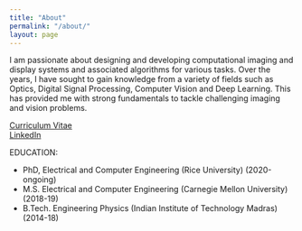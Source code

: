 ```yaml
---
title: "About"
permalink: "/about/"
layout: page
---
```


I am passionate about designing and developing computational imaging and display systems and associated algorithms for various tasks. Over the years, I have sought to gain knowledge from a variety of fields such as Optics, Digital Signal Processing, Computer Vision and Deep Learning. This has provided me with strong fundamentals to tackle challenging imaging and vision problems. 

[Curriculum Vitae](/files/bhargavghanekar_cv.pdf) \
[LinkedIn](https://www.linkedin.com/in/bhargavghanekar)

EDUCATION: 
* PhD, Electrical and Computer Engineering (Rice University) (2020-ongoing)
* M.S. Electrical and Computer Engineering (Carnegie Mellon University) (2018-19)
* B.Tech. Engineering Physics (Indian Institute of Technology Madras) (2014-18)
